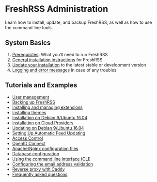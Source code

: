 # FreshRSS Administration

Learn how to install, update, and backup FreshRSS, as well as how to use the command line tools.

## System Basics

1. [Prerequisites](02_Prerequisites.md): What you’ll need to run FreshRSS
2. [General installation instructions](03_Installation.md) for FreshRSS
3. [Update your installation](04_Updating.md) to the latest stable or development version
4. [Logging and error messages](logs_and_errors.md) in case of any troubles

## Tutorials and Examples

* [User management](12_User_management.md)
* [Backing up FreshRSS](05_Backup.md)
* [Installing and managing extensions](15_extensions.md)
* [Installing themes](11_Themes.md)
* [Installation on Debian 9/Ubuntu 16.04](06_LinuxInstall.md)
* [Installation on Cloud Providers](14_CloudProviders.md)
* [Updating on Debian 9/Ubuntu 16.04](07_LinuxUpdate.md)
* [Setting Up Automatic Feed Updating](08_FeedUpdates.md)
* [Access Control](09_AccessControl.md)
* [OpenID Connect](16_OpenID-Connect.md)
* [Apache/Nginx configuration files](10_ServerConfig.md)
* [Database configuration](DatabaseConfig.md)
* [Using the command line interface (CLI)](https://github.com/FreshRSS/FreshRSS/tree/edge/cli)
* [Configuring the email address validation](05_Configuring_email_validation.md)
* [Reverse proxy with Caddy](Caddy.md)
* [Frequently asked questions](04_Frequently_Asked_Questions.md)
